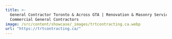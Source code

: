 ```yaml
---
title: >-
  General Contractor Toronto & Across GTA | Renovation & Masonry Services |
  Commercial General Contractors
image: /src/content/showcase/_images/trtcontracting.ca.webp
url: "https://trtcontracting.ca/"
---
```

